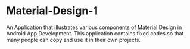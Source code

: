 # Material-Design-1
An Application that illustrates various components of Material Design in Android App Development. This application contains fixed codes so that many people can copy and use it in their own projects.
